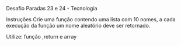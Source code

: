 Desafio Paradas 23 e 24 - Tecnologia

Instruções
Crie uma função contendo uma lista com 10 nomes, a cada execução da função um nome aleatório deve ser retornado. 

Utilize: função ,return e array
